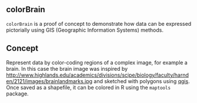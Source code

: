 ## colorBrain
`colorBrain` is a proof of concept to demonstrate how data can be expressed pictorially using GIS (Geographic Information Systems) methods.

## Concept
Represent data by color-coding regions of a complex image, for example a brain.  In this case the brain image was inspired by http://www.highlands.edu/academics/divisions/scipe/biology/faculty/harnden/2121/images/brainlandmarks.jpg and sketched with polygons using [qgis](http://www.qgis.org/).  Once saved as a shapefile, it can be colored in R using the `maptools` package.
